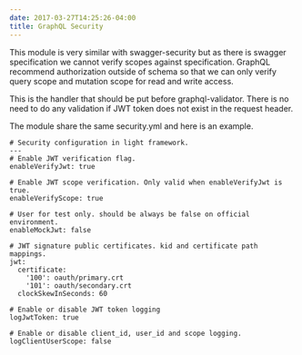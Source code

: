 ```yaml
---
date: 2017-03-27T14:25:26-04:00
title: GraphQL Security
---
```


This module is very similar with swagger-security but as there is swagger specification
we cannot verify scopes against specification. GraphQL recommend authorization outside
of schema so that we can only verify query scope and mutation scope for read and write
access. 

This is the handler that should be put before graphql-validator. There is no need to
do any validation if JWT token does not exist in the request header.

The module share the same security.yml and here is an example.

```
# Security configuration in light framework.
---
# Enable JWT verification flag.
enableVerifyJwt: true

# Enable JWT scope verification. Only valid when enableVerifyJwt is true.
enableVerifyScope: true

# User for test only. should be always be false on official environment.
enableMockJwt: false

# JWT signature public certificates. kid and certificate path mappings.
jwt:
  certificate:
    '100': oauth/primary.crt
    '101': oauth/secondary.crt
  clockSkewInSeconds: 60

# Enable or disable JWT token logging
logJwtToken: true

# Enable or disable client_id, user_id and scope logging.
logClientUserScope: false

```
